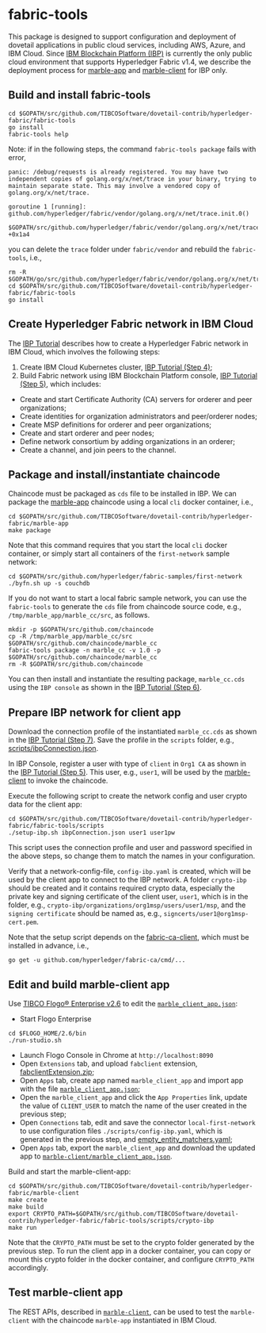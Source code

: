 # fabric-tools
This package is designed to support configuration and deployment of dovetail applications in public cloud services, including AWS, Azure, and IBM Cloud.  Since [IBM Blockchain Platform (IBP)](https://cloud.ibm.com/catalog/services/blockchain-platform-20) is currently the only public cloud environment that supports Hyperledger Fabric v1.4, we describe the deployment process for [marble-app](../marble-app) and [marble-client](../marble-client) for IBP only.

## Build and install fabric-tools
```
cd $GOPATH/src/github.com/TIBCOSoftware/dovetail-contrib/hyperledger-fabric/fabric-tools
go install
fabric-tools help
```

Note: if in the following steps, the command `fabric-tools package` fails with error,
```
panic: /debug/requests is already registered. You may have two independent copies of golang.org/x/net/trace in your binary, trying to maintain separate state. This may involve a vendored copy of golang.org/x/net/trace.

goroutine 1 [running]:
github.com/hyperledger/fabric/vendor/golang.org/x/net/trace.init.0()
	$GOPATH/src/github.com/hyperledger/fabric/vendor/golang.org/x/net/trace/trace.go:116 +0x1a4
```
you can delete the `trace` folder under `fabric/vendor` and rebuild the `fabric-tools`, i.e.,
```
rm -R $GOPATH/go/src/github.com/hyperledger/fabric/vendor/golang.org/x/net/trace
cd $GOPATH/src/github.com/TIBCOSoftware/dovetail-contrib/hyperledger-fabric/fabric-tools
go install
```
## Create Hyperledger Fabric network in IBM Cloud
The [IBP Tutorial](https://github.com/IBM/blockchainbean2) describes how to create a Hyperledger Fabric network in IBM Cloud, which involves the following steps:
1. Create IBM Cloud Kubernetes cluster, [IBP Tutorial (Step 4)](https://github.com/IBM/blockchainbean2#step-4-create-ibm-cloud-services);
2. Build Fabric network using IBM Blockchain Platform console, [IBP Tutorial (Step 5)](https://github.com/IBM/blockchainbean2#step-5-build-a-network), which includes:
* Create and start Certificate Authority (CA) servers for orderer and peer organizations;
* Create identities for organization administrators and peer/orderer nodes;
* Create MSP definitions for orderer and peer organizations;
* Create and start orderer and peer nodes;
* Define network consortium by adding organizations in an orderer;
* Create a channel, and join peers to the channel.

## Package and install/instantiate chaincode
Chaincode must be packaged as `cds` file to be installed in IBP.  We can package the [marble-app](../marble-app) chaincode using a local `cli` docker container, i.e.,
```
cd $GOPATH/src/github.com/TIBCOSoftware/dovetail-contrib/hyperledger-fabric/marble-app
make package
```
Note that this command requires that you start the local `cli` docker container, or simply start all containers of the `first-network` sample network:
```
cd $GOPATH/src/github.com/hyperledger/fabric-samples/first-network
./byfn.sh up -s couchdb
```

If you do not want to start a local fabric sample network, you can use the `fabric-tools` to generate the `cds` file from chaincode source code, e.g., `/tmp/marble_app/marble_cc/src`, as follows.
```
mkdir -p $GOPATH/src/github.com/chaincode
cp -R /tmp/marble_app/marble_cc/src $GOPATH/src/github.com/chaincode/marble_cc
fabric-tools package -n marble_cc -v 1.0 -p $GOPATH/src/github.com/chaincode/marble_cc
rm -R $GOPATH/src/github.com/chaincode
```

You can then install and instantiate the resulting package, `marble_cc.cds` using the `IBP console` as shown in the [IBP Tutorial (Step 6)](https://github.com/IBM/blockchainbean2#step-6-deploy-blockchainbean2-smart-contract-on-the-network).

## Prepare IBP network for client app
Download the connection profile of the instantiated `marble_cc.cds` as shown in the [IBP Tutorial (Step 7)](https://github.com/IBM/blockchainbean2#step-7-connect-application-to-the-network).  Save the profile in the `scripts` folder, e.g., [scripts/ibpConnection.json](./scripts/ibpConnection.json).

In IBP Console, register a user with type of `client` in `Org1 CA` as shown in the [IBP Tutorial (Step 5)](https://github.com/IBM/blockchainbean2#use-your-ca-to-register-identities).  This user, e.g., `user1`, will be used by the [marble-client](../marble-client) to invoke the chaincode.

Execute the following script to create the network config and user crypto data for the client app:
```
cd $GOPATH/src/github.com/TIBCOSoftware/dovetail-contrib/hyperledger-fabric/fabric-tools/scripts
./setup-ibp.sh ibpConnection.json user1 user1pw
```
This script uses the connection profile and user and password specified in the above steps, so change them to match the names in your configuration.

Verify that a network-config-file, `config-ibp.yaml` is created, which will be used by the client app to connect to the IBP network.  A folder `crypto-ibp` should be created and it contains required crypto data, especially the private key and signing certificate of the client user, `user1`, which is in the folder, e.g., `crypto-ibp/organizations/org1msp/users/user1/msp`, and the `signing certificate` should be named as, e.g., `signcerts/user1@org1msp-cert.pem`.

Note that the setup script depends on the [fabric-ca-client](https://github.com/hyperledger/fabric-ca), which must be installed in advance, i.e.,
```
go get -u github.com/hyperledger/fabric-ca/cmd/...
```

## Edit and build marble-client app
Use [TIBCO Flogo® Enterprise v2.6](https://docs.tibco.com/products/tibco-flogo-enterprise-2-6-1) to edit the [`marble_client_app.json`](../marble-client/marble_client_app.json):

* Start Flogo Enterprise
```
cd $FLOGO_HOME/2.6/bin
./run-studio.sh
```
* Launch Flogo Console in Chrome at `http://localhost:8090`
* Open `Extensions` tab, and upload `fabclient` extension, [fabclientExtension.zip](../fabclientExtension.zip);
* Open `Apps` tab, create app named `marble_client_app` and import app with the file [`marble_client_app.json`](../marble-client/marble_client_app.json);
* Open the `marble_client_app` and click the `App Properties` link, update the value of `CLIENT_USER` to match the name of the user created in the previous step;
* Open `Connections` tab, edit and save the connector `local-first-network` to use configuration files `./scripts/config-ibp.yaml`, which is generated in the previous step, and [empty_entity_matchers.yaml](../testdata/empty_entity_matchers.yaml);
* Open `Apps` tab, export the `marble_client_app` and download the updated app to [`marble-client/marble_client_app.json`](../marble-client/marble_client_app.json).

Build and start the marble-client-app:
```
cd $GOPATH/src/github.com/TIBCOSoftware/dovetail-contrib/hyperledger-fabric/marble-client
make create
make build
export CRYPTO_PATH=$GOPATH/src/github.com/TIBCOSoftware/dovetail-contrib/hyperledger-fabric/fabric-tools/scripts/crypto-ibp
make run
```
Note that the `CRYPTO_PATH` must be set to the crypto folder generated by the previous step.  To run the client app in a docker container, you can copy or mount this crypto folder in the docker container, and configure `CRYPTO_PATH` accordingly.

## Test marble-client app
The REST APIs, described in [`marble-client`](../marble-client#test-marble-client-app), can be used to test the `marble-client` with the chaincode `marble-app` instantiated in IBM Cloud.